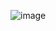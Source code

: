 ![image](https://user-images.githubusercontent.com/113337736/191443394-00330cea-c3ce-422b-a0d8-3d507f3a0277.png)
